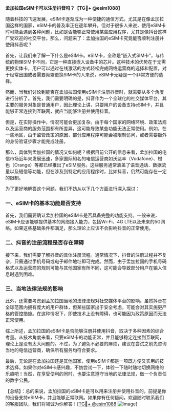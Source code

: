 **孟加拉国eSIM卡可以注册抖音吗？【TG💪+ @esim1088】**

随着科技的飞速发展，eSIM卡逐渐成为一种便捷的通信方式。尤其是在像孟加拉国这样的国家，eSIM卡的普及率正在逐年攀升。但对于很多人来说，使用eSIM卡时可能会遇到各种问题，比如是否能够正常使用某些应用程序，尤其是像抖音这样广受欢迎的社交平台。那么，问题来了：孟加拉国的eSIM卡究竟能否顺利注册并使用抖音呢？

首先，让我们来了解一下什么是eSIM卡。eSIM卡，全称是“嵌入式SIM卡”，与传统的物理SIM卡不同，它是一种直接嵌入设备中的芯片。这种技术的优势在于无需更换实体卡，用户可以通过在线激活的方式轻松完成网络运营商的选择和配置。对于经常出国或者需要频繁更换SIM卡的人来说，eSIM卡无疑是一个非常方便的选择。

然而，当我们讨论到能否在孟加拉国使用eSIM卡注册抖音时，就需要从多个角度进行分析了。首先，我们需要明确的是，抖音作为一个全球化的社交媒体平台，其主要的服务对象是普通用户，因此理论上讲，只要用户的设备支持eSIM卡，并且能够正常连接到互联网，就应当能够注册并使用抖音。

但是，在实际操作中，情况可能会更加复杂。由于每个国家的网络环境、政策法规以及运营商的服务范围都有所差异，这可能导致某些功能无法正常使用。例如，在一些地区，由于监管政策的原因，部分应用程序可能会被限制访问，或者需要额外的身份验证步骤才能完成注册。

那么，具体到孟加拉国的情况又如何呢？根据目前公开的信息来看，孟加拉国的电信市场近年来发展迅速，多家国际知名的电信运营商如沃达丰（Vodafone）、橙色（Orange）等都已经推出了eSIM服务。这些服务通常涵盖了语音通话、数据流量以及短信等功能，但在涉及到特定的应用程序时，比如抖音，仍然可能存在一定的限制。

为了更好地解答这个问题，我们不妨从以下几个方面进行深入探讨：

### 一、eSIM卡的基本功能是否支持

首先，我们需要确认孟加拉国的eSIM卡是否具备完整的功能支持。一般来说，eSIM卡应该能够提供基本的网络接入能力，包括Wi-Fi、4G LTE以及未来的5G网络。如果这些基础条件都满足，那么理论上应该不会影响抖音的正常使用。

### 二、抖音的注册流程是否存在障碍

接下来，我们需要了解抖音的具体注册流程。通常情况下，抖音的注册过程并不复杂，只需通过手机号码或电子邮件地址即可完成。然而，由于孟加拉国的手机号码格式以及运营商的规则可能与其他国家有所不同，这可能会导致部分用户在输入信息时遇到困难。

### 三、当地法律法规的影响

此外，还需要考虑到孟加拉国当地的法律法规对社交媒体平台的影响。虽然抖音在全球范围内拥有庞大的用户群体，但某些国家出于安全考虑，可能会对其实施更严格的管控措施。在这种情况下，即使技术上没有障碍，也可能因为政策原因而无法正常使用。

综上所述，孟加拉国的eSIM卡是否能够注册并使用抖音，取决于多种因素的综合考量。从技术角度来看，只要eSIM卡的功能正常，并且能够稳定连接到互联网，理论上是没有太大问题的。不过，为了避免不必要的麻烦，建议在尝试之前先咨询当地的电信运营商，确保所有服务均符合要求。

最后，无论是在孟加拉国还是其他国家，使用eSIM卡都是一项既方便又实用的技术选择。如果你对eSIM卡感兴趣，不妨尝试一下，体验一下随时随地切换网络的乐趣吧！当然，在享受便利的同时，也要注意遵守当地的法律法规，做一个负责任的数字公民。

【总结】：总的来说，孟加拉国的eSIM卡是可以用来注册并使用抖音的，前提是你的设备支持eSIM卡，并且能够正常联网。如果你有任何疑问，欢迎随时联系我们的客服团队，我们将竭诚为你解答！[[TG💪+ @esim1088](https://t.me/s/esim1088) ![Image](https://i.postimg.cc/4NQfJmqS/Snipaste-2025-05-13-00-14-12.png)]
